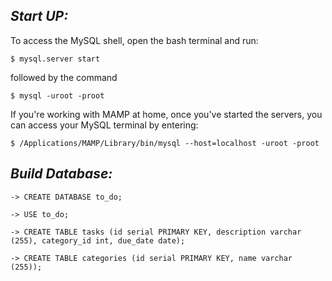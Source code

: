 ## _Start UP:_

To access the MySQL shell, open the bash terminal and run:
```
$ mysql.server start
```
followed by the command
```
$ mysql -uroot -proot
```

If you're working with MAMP at home, once you've started the servers, you can access your MySQL terminal by entering:
```
$ /Applications/MAMP/Library/bin/mysql --host=localhost -uroot -proot
```

## _Build Database:_

```
-> CREATE DATABASE to_do;

-> USE to_do;

-> CREATE TABLE tasks (id serial PRIMARY KEY, description varchar (255), category_id int, due_date date);

-> CREATE TABLE categories (id serial PRIMARY KEY, name varchar (255));



```
